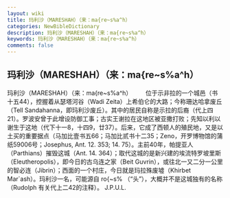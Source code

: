 ```yaml
---
layout: wiki
title: 玛利沙（MARESHAH）（来：ma{re~s%a^h）
categories: NewBibleDictionary
description: 玛利沙（MARESHAH）（来：ma{re~s%a^h）
keywords: 玛利沙（MARESHAH）（来：ma{re~s%a^h）
comments: false
---
```


## 玛利沙（MARESHAH）（来：ma{re~s%a^h）



玛利沙（MARESHAH）（来：ma{re~s%a^h）
　　位于示非拉的一个城邑（书十五44），控握着从瑟塔河谷（Wadi Zeita）上希伯仑的大路；今称珊达哈拿废丘（Tell Sandahanna，即玛利沙废丘）。其中的居民自称是示拉的后裔（代上四21）。罗波安曾于此增设防御工事；古实王谢拉在这地区被亚撒打败；先知以利以谢生于这地（代下十一8，十四9，廿37）。后来，它成了西顿人的殖民地，又是以土买的重要据点（马加比壹书五66；马加比贰书十二35；Zeno，开罗博物馆的蒲纸59006号；Josephus, Ant. 12. 353; 14. 75）。主前40年，帕提亚人（Parthians）摧毁这城（Ant.
14. 364）；取代这城的是新兴建的埃流特罗坡里斯（Eleutheropolis），即今日的古乌连之家（Beit Guvrin），或往北一又二分一公里的智必连（Jibrin）；西面的一个村庄，今日就是玛拉殊废墟（Khirbet Mar`ash）。玛利沙一名，可能源自 ro{~s% （“头”），大概并不是这城独有的名称（Rudolph 有关代上二42的注释）。
J.P.U.L.






